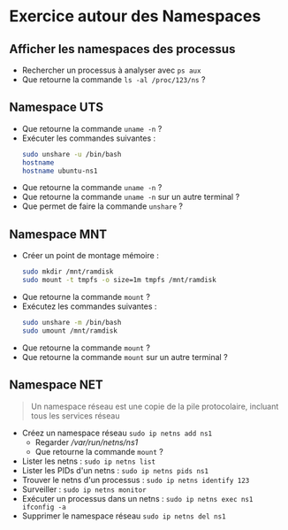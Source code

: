 # Exercice autour des Namespaces

## Afficher les namespaces des processus

* Rechercher un processus à analyser avec `ps aux`
* Que retourne la commande `ls -al /proc/123/ns` ?

## Namespace UTS

* Que retourne la commande `uname -n` ?
* Exécuter les commandes suivantes :
  ```bash
  sudo unshare -u /bin/bash
  hostname
  hostname ubuntu-ns1
  ```
* Que retourne la commande `uname -n` ?
* Que retourne la commande `uname -n` sur un autre terminal ?
* Que permet de faire la commande `unshare` ?

## Namespace MNT

* Créer un point de montage mémoire :
  ```bash
  sudo mkdir /mnt/ramdisk
  sudo mount -t tmpfs -o size=1m tmpfs /mnt/ramdisk
  ```
* Que retourne la commande `mount` ?
* Exécutez les commandes suivantes :
  ```bash
  sudo unshare -m /bin/bash
  sudo umount /mnt/ramdisk
  ```
* Que retourne la commande `mount` ?
* Que retourne la commande `mount` sur un autre terminal ?

## Namespace NET

> Un namespace réseau est une copie de la pile protocolaire, incluant tous les services réseau

* Créez un namespace réseau `sudo ip netns add ns1`
  * Regarder */var/run/netns/ns1*
  * Que retourne la commande `mount` ?
* Lister les netns : `sudo ip netns list`
* Lister les PIDs d'un netns : `sudo ip netns pids ns1`
* Trouver le netns d'un processus : `sudo ip netns identify 123`
* Surveiller : `sudo ip netns monitor`
* Exécuter un processus dans un netns : `sudo ip netns exec ns1 ifconfig -a`
* Supprimer le namespace réseau `sudo ip netns del ns1`
